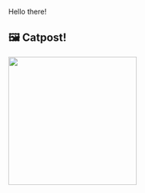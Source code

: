 Hello there!



## 🖼️ Catpost!

<sub>
    <img src="https://cdn2.thecatapi.com/images/bzEI7YBRz.jpg" height="256">
</sub>

